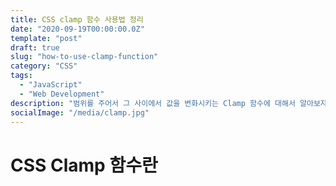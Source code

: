 ```yaml
---
title: CSS clamp 함수 사용법 정리
date: "2020-09-19T00:00:00.0Z"
template: "post"
draft: true
slug: "how-to-use-clamp-function"
category: "CSS"
tags:
  - "JavaScript"
  - "Web Development"
description: "범위를 주어서 그 사이에서 값을 변화시키는 Clamp 함수에 대해서 알아보자"
socialImage: "/media/clamp.jpg"
---
```


# CSS Clamp 함수란

